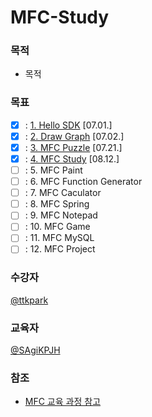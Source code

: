 # MFC-Study

### 목적
-  목적

### 목표
- [x] : [1. Hello SDK](https://github.com/SagiK-Repository/MFC-Study/tree/main/1.%20HelloSDK) [07.01.]
- [x] : [2. Draw Graph](https://github.com/SagiK-Repository/MFC-Study/tree/main/2.%20DrawLines) [07.02.]
- [x] : [3. MFC Puzzle](https://github.com/SagiK-Repository/MFC-Study/tree/main/3.%20MFCPuzzle) [07.21.]
- [x] : [4. MFC Study](https://github.com/SagiK-Repository/MFC-Study/tree/main/4.%20MFCGateDraw) [08.12.]
- [ ] : 5. MFC Paint
- [ ] : 6. MFC Function Generator
- [ ] : 7. MFC Caculator
- [ ] : 8. MFC Spring
- [ ] : 9. MFC Notepad
- [ ] : 10. MFC Game
- [ ] : 11. MFC MySQL
- [ ] : 12. MFC Project

### 수강자
[@ttkpark](https://github.com/ttkpark)

### 교육자
[@SAgiKPJH](https://github.com/SAgiKPJH)

### 참조

- [MFC 교육 과정 참고](https://cafe.daum.net/smhan/f9It/1)

